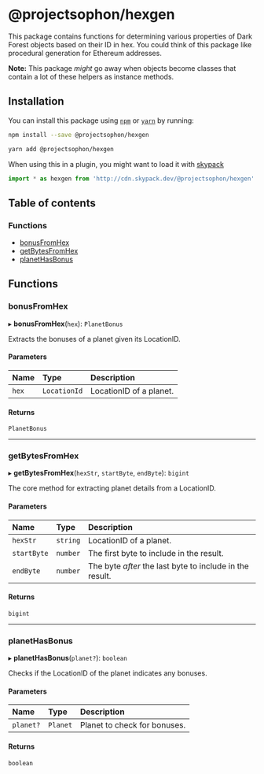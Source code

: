 # @projectsophon/hexgen

This package contains functions for determining various properties of Dark Forest objects based on their ID in hex. You could think of this package like procedural generation for Ethereum addresses.

**Note:** This package _might_ go away when objects become classes that contain a lot of these helpers as instance methods.

## Installation

You can install this package using [`npm`](https://www.npmjs.com) or
[`yarn`](https://classic.yarnpkg.com/lang/en/) by running:

```bash
npm install --save @projectsophon/hexgen
```
```bash
yarn add @projectsophon/hexgen
```

When using this in a plugin, you might want to load it with [skypack](https://www.skypack.dev)

```js
import * as hexgen from 'http://cdn.skypack.dev/@projectsophon/hexgen'
```

## Table of contents

### Functions

- [bonusFromHex](README.md#bonusfromhex)
- [getBytesFromHex](README.md#getbytesfromhex)
- [planetHasBonus](README.md#planethasbonus)

## Functions

### bonusFromHex

▸ **bonusFromHex**(`hex`): `PlanetBonus`

Extracts the bonuses of a planet given its LocationID.

#### Parameters

| Name | Type | Description |
| :------ | :------ | :------ |
| `hex` | `LocationId` | LocationID of a planet. |

#### Returns

`PlanetBonus`

___

### getBytesFromHex

▸ **getBytesFromHex**(`hexStr`, `startByte`, `endByte`): `bigint`

The core method for extracting planet details from a LocationID.

#### Parameters

| Name | Type | Description |
| :------ | :------ | :------ |
| `hexStr` | `string` | LocationID of a planet. |
| `startByte` | `number` | The first byte to include in the result. |
| `endByte` | `number` | The byte _after_ the last byte to include in the result. |

#### Returns

`bigint`

___

### planetHasBonus

▸ **planetHasBonus**(`planet?`): `boolean`

Checks if the LocationID of the planet indicates any bonuses.

#### Parameters

| Name | Type | Description |
| :------ | :------ | :------ |
| `planet?` | `Planet` | Planet to check for bonuses. |

#### Returns

`boolean`
